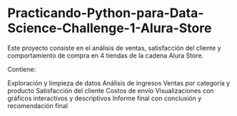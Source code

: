 # Practicando-Python-para-Data-Science-Challenge-1-Alura-Store
Este proyecto consiste en el análisis de ventas, satisfacción del cliente y comportamiento de compra en 4 tiendas de la cadena Alura Store.

Contiene:

Exploración y limpieza de datos
Análisis de ingresos
Ventas por categoría y producto
Satisfacción del cliente
Costos de envío
Visualizaciones con gráficos interactivos y descriptivos
Informe final con conclusión y recomendación final
